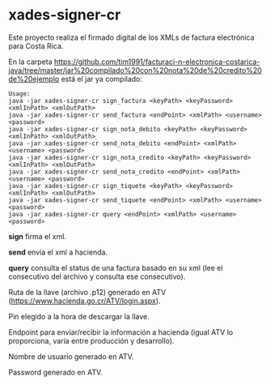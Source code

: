 # xades-signer-cr
Este proyecto realiza el firmado digital de los XMLs de factura electrónica para Costa Rica.

En la carpeta https://github.com/tim1991/facturaci-n-electronica-costarica-java/tree/master/jar%20compilado%20con%20nota%20de%20credito%20de%20ejemplo está el jar ya compilado:

```
Usage:
java -jar xades-signer-cr sign_factura <keyPath> <keyPassword> <xmlInPath> <xmlOutPath>
java -jar xades-signer-cr send_factura <endPoint> <xmlPath> <username> <password>
java -jar xades-signer-cr sign_nota_debito <keyPath> <keyPassword> <xmlInPath> <xmlOutPath>
java -jar xades-signer-cr send_nota_debito <endPoint> <xmlPath> <username> <password>
java -jar xades-signer-cr sign_nota_credito <keyPath> <keyPassword> <xmlInPath> <xmlOutPath>
java -jar xades-signer-cr send_nota_credito <endPoint> <xmlPath> <username> <password>
java -jar xades-signer-cr sign_tiquete <keyPath> <keyPassword> <xmlInPath> <xmlOutPath>
java -jar xades-signer-cr send_tiquete <endPoint> <xmlPath> <username> <password>
java -jar xades-signer-cr query <endPoint> <xmlPath> <username> <password>
```

**sign** firma el xml.

**send** envía el xml a hacienda.

**query** consulta el status de una factura basado en su xml (lee el consecutivo del archivo y consulta ese consecutivo).

**<keypath>** Ruta de la llave (archivo .p12) generado en ATV (https://www.hacienda.go.cr/ATV/login.aspx).

**<keyPassword>** Pin elegido a la hora de descargar la llave.

**<endPoint>** Endpoint para enviar/recibir la información a hacienda (igual ATV lo proporciona, varía entre producción y desarrollo).

**<username>** Nombre de usuario generado en ATV.

**<password>** Password generado en ATV.
